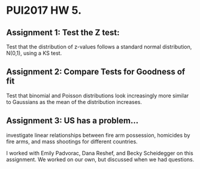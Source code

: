 # PUI2017 HW 5.
## Assignment 1: Test the Z test: 
Test that the distribution of z-values follows a standard normal distribution, N(0,1), using a KS test.



## Assignment 2: Compare Tests for Goodness of fit
Test that binomial and Poisson distributions look increasingly more similar to Gaussians as the mean of the distribution increases.


## Assignment 3: US has a problem...
investigate linear relationships between fire arm possession, homicides by fire arms, and mass shootings for different countries.

I worked with Emily Padvorac, Dana Reshef, and Becky Scheidegger on this assignment. We worked on our own, but discussed when we had questions.